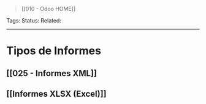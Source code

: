 > [[010 - Odoo HOME]]

Tags: 
Status: 
Related: 

___

# Tipos de Informes
## [[025 - Informes XML]]
## [[Informes XLSX (Excel)]]




